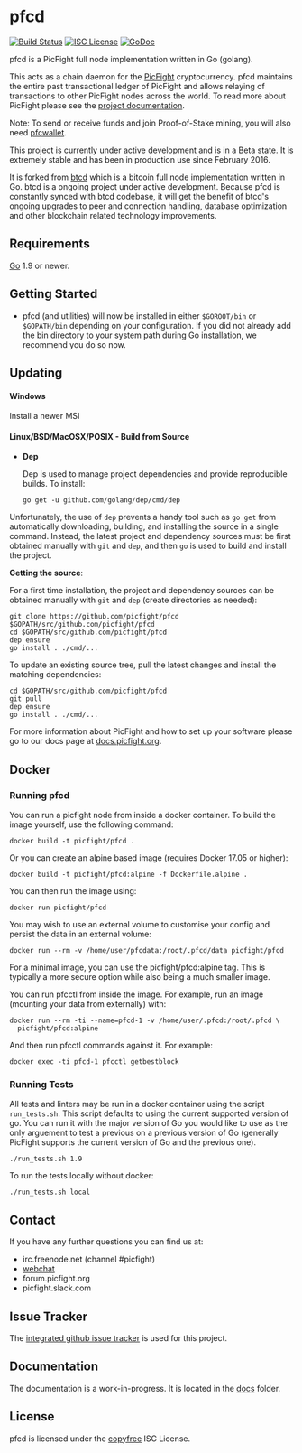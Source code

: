 pfcd
====

[![Build Status](https://travis-ci.org/picfight/pfcd.png?branch=master)](https://travis-ci.org/picfight/pfcd)
[![ISC License](http://img.shields.io/badge/license-ISC-blue.svg)](http://copyfree.org)
[![GoDoc](https://img.shields.io/badge/godoc-reference-blue.svg)](http://godoc.org/github.com/picfight/pfcd)

pfcd is a PicFight full node implementation written in Go (golang).

This acts as a chain daemon for the [PicFight](https://picfight.org) cryptocurrency.
pfcd maintains the entire past transactional ledger of PicFight and allows
 relaying of transactions to other PicFight nodes across the world.  To read more
about PicFight please see the
[project documentation](https://docs.picfight.org/#overview).

Note: To send or receive funds and join Proof-of-Stake mining, you will also 
need [pfcwallet](https://github.com/picfight/pfcwallet).

This project is currently under active development and is in a Beta state.  It
is extremely stable and has been in production use since February 2016.

It is forked from [btcd](https://github.com/btcsuite/btcd) which is a bitcoin
full node implementation written in Go.  btcd is a ongoing project under active
development.  Because pfcd is constantly synced with btcd codebase, it will
get the benefit of btcd's ongoing upgrades to peer and connection handling,
database optimization and other blockchain related technology improvements.

## Requirements

[Go](http://golang.org) 1.9 or newer.

## Getting Started

- pfcd (and utilities) will now be installed in either ```$GOROOT/bin``` or
  ```$GOPATH/bin``` depending on your configuration.  If you did not already
  add the bin directory to your system path during Go installation, we
  recommend you do so now.

## Updating

#### Windows

Install a newer MSI

#### Linux/BSD/MacOSX/POSIX - Build from Source

- **Dep**

  Dep is used to manage project dependencies and provide reproducible builds.
  To install:

  `go get -u github.com/golang/dep/cmd/dep`

Unfortunately, the use of `dep` prevents a handy tool such as `go get` from
automatically downloading, building, and installing the source in a single
command.  Instead, the latest project and dependency sources must be first
obtained manually with `git` and `dep`, and then `go` is used to build and
install the project.

**Getting the source**:

For a first time installation, the project and dependency sources can be
obtained manually with `git` and `dep` (create directories as needed):

```
git clone https://github.com/picfight/pfcd $GOPATH/src/github.com/picfight/pfcd
cd $GOPATH/src/github.com/picfight/pfcd
dep ensure
go install . ./cmd/...
```

To update an existing source tree, pull the latest changes and install the
matching dependencies:

```
cd $GOPATH/src/github.com/picfight/pfcd
git pull
dep ensure
go install . ./cmd/...
```

For more information about PicFight and how to set up your software please go to
our docs page at
[docs.picfight.org](https://docs.picfight.org/getting-started/beginner-guide/).

## Docker

### Running pfcd

You can run a picfight node from inside a docker container.  To build the image
yourself, use the following command:

```
docker build -t picfight/pfcd .
```

Or you can create an alpine based image (requires Docker 17.05 or higher):

```
docker build -t picfight/pfcd:alpine -f Dockerfile.alpine .
```

You can then run the image using:

```
docker run picfight/pfcd
```

You may wish to use an external volume to customise your config and persist the
data in an external volume:

```
docker run --rm -v /home/user/pfcdata:/root/.pfcd/data picfight/pfcd
```

For a minimal image, you can use the picfight/pfcd:alpine tag.  This is typically
a more secure option while also being a much smaller image.

You can run pfcctl from inside the image.  For example, run an image (mounting
your data from externally) with:

```
docker run --rm -ti --name=pfcd-1 -v /home/user/.pfcd:/root/.pfcd \
  picfight/pfcd:alpine
```

And then run pfcctl commands against it.  For example:

```
docker exec -ti pfcd-1 pfcctl getbestblock
```


### Running Tests

All tests and linters may be run in a docker container using the script
`run_tests.sh`.  This script defaults to using the current supported version of
go.  You can run it with the major version of Go you would like to use as the
only arguement to test a previous on a previous version of Go (generally PicFight
supports the current version of Go and the previous one).

```
./run_tests.sh 1.9
```

To run the tests locally without docker:

```
./run_tests.sh local
```

## Contact

If you have any further questions you can find us at:

- irc.freenode.net (channel #picfight)
- [webchat](https://webchat.freenode.net/?channels=picfight)
- forum.picfight.org
- picfight.slack.com

## Issue Tracker

The [integrated github issue tracker](https://github.com/picfight/pfcd/issues)
is used for this project.

## Documentation

The documentation is a work-in-progress.  It is located in the
[docs](https://github.com/picfight/pfcd/tree/master/docs) folder.

## License

pfcd is licensed under the [copyfree](http://copyfree.org) ISC License.
